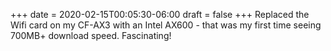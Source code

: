+++
date = 2020-02-15T00:05:30-06:00
draft = false
+++
Replaced the Wifi card on my CF-AX3 with an Intel AX600 - that was my first time seeing 700MB+ download speed. Fascinating!